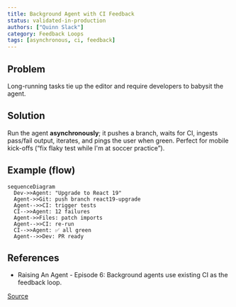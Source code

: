 ```yaml
---
title: Background Agent with CI Feedback
status: validated-in-production
authors: ["Quinn Slack"]
category: Feedback Loops
tags: [asynchronous, ci, feedback]
---
```


## Problem
Long-running tasks tie up the editor and require developers to babysit the agent.

## Solution
Run the agent **asynchronously**; it pushes a branch, waits for CI, ingests pass/fail output, iterates, and pings the user when green. Perfect for mobile kick-offs (“fix flaky test while I'm at soccer practice”).

## Example (flow)
```mermaid
sequenceDiagram
  Dev->>Agent: "Upgrade to React 19"
  Agent->>Git: push branch react19-upgrade
  Agent-->>CI: trigger tests
  CI-->>Agent: 12 failures
  Agent->>Files: patch imports
  Agent-->>CI: re-run
  CI-->>Agent: ✅ all green
  Agent-->>Dev: PR ready
```

## References

* Raising An Agent - Episode 6: Background agents use existing CI as the feedback loop.

[Source](https://ampcode.com/manual#background)